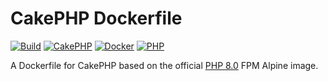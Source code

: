 # CakePHP Dockerfile

[![Build](https://github.com/cnizzardini/cakephp-fpm-alpine/actions/workflows/docker-image.yml/badge.svg)](https://github.com/cnizzardini/cakephp-fpm-alpine/actions/workflows/docker-image.yml)
[![CakePHP](https://img.shields.io/badge/cakephp-4-red?logo=cakephp)](https://book.cakephp.org/4/en/index.html)
[![Docker](https://img.shields.io/badge/docker-0db7ed.svg?logo=docker)](https://www.docker.com)
[![PHP](https://img.shields.io/badge/php-8.0-8892BF.svg?logo=php)](https://php.net/)

A Dockerfile for CakePHP based on the official [PHP 8.0](https://hub.docker.com/_/php) FPM Alpine image.